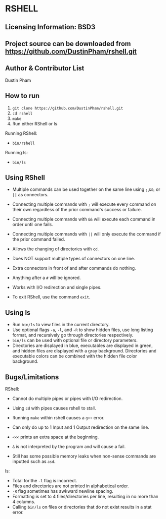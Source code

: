RSHELL 
===

Licensing Information: BSD3 
----
Project source can be downloaded from https://github.com/DustinPham/rshell.git
-----

Author & Contributor List
-----------
Dustin Pham

How to run
------------
1. `git clone https://github.com/DustinPham/rshell.git`
2. `cd rshell`
3. `make`
4. Run either RShell or ls

Running RShell:
* `bin/rshell`

Running ls:
* `bin/ls`

Using RShell
-------------
* Multiple commands can be used together on the same line using `;`,`&&`, or `||` as connectors.

* Connecting multiple commands with `;` will execute every command on their own regardless of the prior command's success or failure.

* Connecting multiple commands with `&&` will execute each command in order until one fails.

* Connecting multiple commands with `||` will only execute the command if the prior command failed.

* Allows the changing of directories with `cd`.

* Does NOT support multiple types of connectors on one line.

* Extra connectors in front of and after commands do nothing.

* Anything after a `#` will be ignored.

* Works with I/O redirection and single pipes.

* To exit RShell, use the command `exit`.


Using ls
------------
* Run `bin/ls` to view files in the current directory.
* Use optional flags `-a`, `-l`, and `-R` to show hidden files, use long listing format, and recursively go through directories respectively.
* `bin/ls` can be used with optional file or directory parameters.
* Directories are displayed in blue, executables are displayed in green, and hidden files are displayed with a gray background. Directories and executable colors can be combined with the hidden file color background.

Bugs/Limitations
-----------------
RShell:
* Cannot do multiple pipes or pipes with I/O redirection.

* Using `cd` with pipes causes rshell to stall.

* Running `make` within rshell causes a `g++` error.

* Can only do up to 1 Input and 1 Output redirection on the same line.

* `<<<` prints an extra space at the beginning.

* `&` is not interpreted by the program and will cause a fail.

* Still has some possible memory leaks when non-sense commands are inputted such as `asd`.


ls:

* Total for the `-l` flag is incorrect.
* Files and directories are not printed in alphabetical order.
* `-R` flag sometimes has awkward newline spacing.
* Formatting is set to 4 files/directories per line, resulting in no more than 4 columns.
* Calling `bin/ls` on files or directories that do not exist results in a stat error.



